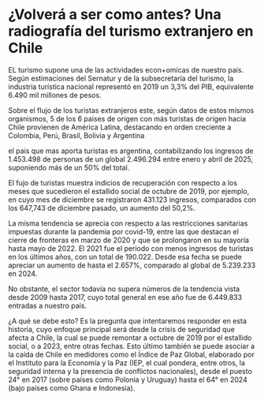 # ¿Volverá a ser como antes? Una radiografía del turismo extranjero en Chile

EL turismo supone una de las actividades econ+omicas de nuestro país. Según estimaciones del Sernatur y de la subsecretaría del turismo, la industria turística nacional representó en 2019 un 3,3% del PIB, equivalente 6.490 mil millones de pesos. 

Sobre el flujo de los turistas extranjeros este, según datos de estos mismos organismos, 5 de los 6 paises de origen con más turistas de origen hacia Chile provienen de América Latina, destacando en orden creciente a Colombia, Perú, Brasil, Bolivia y Argentina

el pais que mas aporta turistas es argentina, contabilizando los ingresos de 1.453.498 de personas de un global 2.496.294 entre enero y abril de 2025, suponiendo más de un 50% del total.

El fujo de turistas muestra indicios de recuperación con respecto a los meses que sucedieron el estallido social de octubre de 2019, por ejemplo, en cuyo mes de diciembre se registraron 431.123 ingresos, comparados con los 647,743 de diciembre pasado, un aumento del 50,2%.

La misma tendencia se aprecia con respecto a las restricciones sanitarias impuestas durante la pandemia por covid-19, entre las que destacan el cierre de fronteras en marzo de 2020 y que se prolongaron en su mayoría hasta mayo de 2022. El 2021 fue el periodo con menos ingresos de turistas en los últimos años, con un total de 190.022. Desde esa fecha se puede apreciar un aumento de hasta el 2.657%, comparado al global de 5.239.233 en 2024.

No obstante, el sector todavía no supera números de la tendencia vista desde 2009 hasta 2017, cuyo total general en ese año fue de 6.449.833 entradas a nuestro país. 

¿A qué se debe esto?  Es la pregunta que intentaremos responder en esta historia, cuyo enfoque principal será desde la crisis de seguridad que afecta a Chile, la cual se puede remontar a octubre de 2019 por el estallido social, o a 2023, entre otras fechas. Esto último también se puede asociar a la caída de Chile en medidores como el Índice de Paz Global, elaborado por el Instituto para la Economía y la Paz (IEP, el cual pondera, entre otros, la seguridad interna y la presencia de conflictos nacionales), desde el puesto 24° en 2017 (sobre países como Polonia y Uruguay) hasta el 64° en 2024 (bajo países como Ghana e Indonesia).
